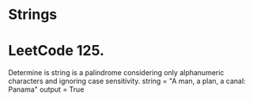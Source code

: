 # Strings

# LeetCode 125. 
Determine is string is a palindrome considering only alphanumeric characters and ignoring case sensitivity.
string = "A man, a plan, a canal: Panama"
output = True
